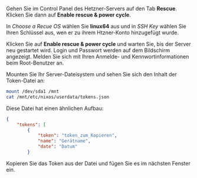Gehen Sie im Control Panel des Hetzner-Servers auf den Tab **Rescue**. Klicken Sie dann auf **Enable rescue & power cycle**.

In *Choose a Recue OS* wählen Sie **linux64** aus und in *SSH Key* wählen Sie Ihren Schlüssel aus, wen er zu ihrem Htzner-Konto hinzugefügt wurde.

Klicken Sie auf **Enable rescue & power cycle** und warten Sie, bis der Server neu gestartet wird. Login und Passwort werden auf dem Bildschirm angezeigt. Melden Sie sich mit Ihren Anmelde- und Kennwortinformationen beim Root-Benutzer an.

Mounten Sie Ihr Server-Dateisystem und sehen Sie sich den Inhalt der Token-Datei an:

```sh
mount /dev/sda1 /mnt
cat /mnt/etc/nixos/userdata/tokens.json
```

Diese Datei hat einen ähnlichen Aufbau:

```json
{
    "tokens": [
        {
            "token": "token_zum_Kopieren",
            "name": "Gerätname",
            "date": "Datum"
        }
```

Kopieren Sie das Token aus der Datei und fügen Sie es im nächsten Fenster ein.
